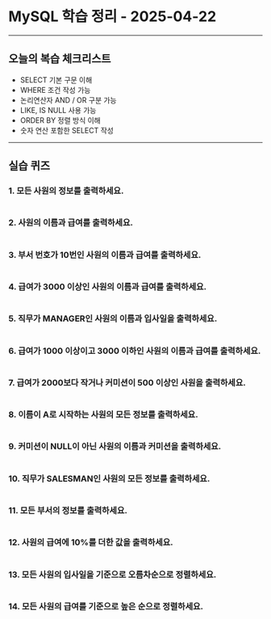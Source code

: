 # MySQL 학습 정리 - 2025-04-22

---

## 오늘의 복습 체크리스트
- SELECT 기본 구문 이해
- WHERE 조건 작성 가능
- 논리연산자 AND / OR 구분 가능
- LIKE, IS NULL 사용 가능
- ORDER BY 정렬 방식 이해
- 숫자 연산 포함한 SELECT 작성

---

## 실습 퀴즈

### 1. 모든 사원의 정보를 출력하세요.
```sql

```
### 2. 사원의 이름과 급여를 출력하세요.
```sql

```
### 3. 부서 번호가 10번인 사원의 이름과 급여를 출력하세요.
```sql

```
### 4. 급여가 3000 이상인 사원의 이름과 급여를 출력하세요.
```sql

```
### 5. 직무가 MANAGER인 사원의 이름과 입사일을 출력하세요.
```sql

```
### 6. 급여가 1000 이상이고 3000 이하인 사원의 이름과 급여를 출력하세요.
```sql

```
### 7. 급여가 2000보다 작거나 커미션이 500 이상인 사원을 출력하세요.
```sql

```
### 8. 이름이 A로 시작하는 사원의 모든 정보를 출력하세요.
```sql

```
### 9. 커미션이 NULL이 아닌 사원의 이름과 커미션을 출력하세요.
```sql

```
### 10. 직무가 SALESMAN인 사원의 모든 정보를 출력하세요.
```sql

```
### 11. 모든 부서의 정보를 출력하세요.
```sql

```
### 12. 사원의 급여에 10%를 더한 값을 출력하세요.
```sql

```
### 13. 모든 사원의 입사일을 기준으로 오름차순으로 정렬하세요.
```sql

```
### 14. 모든 사원의 급여를 기준으로 높은 순으로 정렬하세요.
```sql

```
